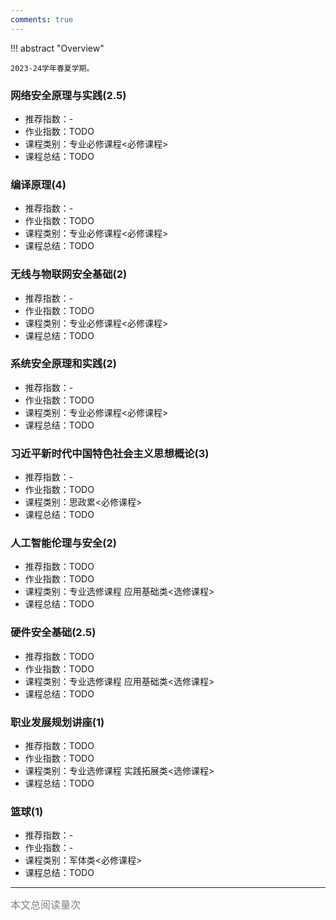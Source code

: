 ```yaml
---
comments: true
---
```


!!! abstract "Overview"

    2023-24学年春夏学期。

### 网络安全原理与实践(2.5)
- 推荐指数：-
- 作业指数：TODO
- 课程类别：专业必修课程<必修课程>
- 课程总结：TODO

### 编译原理(4)
- 推荐指数：-
- 作业指数：TODO
- 课程类别：专业必修课程<必修课程>
- 课程总结：TODO

### 无线与物联网安全基础(2)
- 推荐指数：-
- 作业指数：TODO
- 课程类别：专业必修课程<必修课程>
- 课程总结：TODO

### 系统安全原理和实践(2)
- 推荐指数：-
- 作业指数：TODO
- 课程类别：专业必修课程<必修课程>
- 课程总结：TODO

### 习近平新时代中国特色社会主义思想概论(3)
- 推荐指数：-
- 作业指数：TODO
- 课程类别：思政累<必修课程>
- 课程总结：TODO

### 人工智能伦理与安全(2)
- 推荐指数：TODO
- 作业指数：TODO
- 课程类别：专业选修课程 应用基础类<选修课程>
- 课程总结：TODO

### 硬件安全基础(2.5)
- 推荐指数：TODO
- 作业指数：TODO
- 课程类别：专业选修课程 应用基础类<选修课程>
- 课程总结：TODO

### 职业发展规划讲座(1)
- 推荐指数：TODO
- 作业指数：TODO
- 课程类别：专业选修课程 实践拓展类<选修课程>
- 课程总结：TODO

### 篮球(1)
- 推荐指数：-
- 作业指数：-
- 课程类别：军体类<必修课程>
- 课程总结：TODO

<hr>
<span id="busuanzi_container_page_pv"><font size="3" color="grey">本文总阅读量<span id="busuanzi_value_page_pv"></span>次</font></span>
<br/>